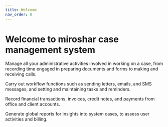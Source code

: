 ```yaml
---
title: Welcome
nav_order: 0
---
```


# Welcome to miroshar case management system

Manage all your administrative activities involved in working on a case, from recording time engaged in preparing documents and forms to making and receiving calls.

Carry out workflow functions such as sending letters, emails, and SMS messages, and setting and maintaining tasks and reminders.

Record financial transactions, invoices, credit notes, and payments from office and client accounts.

Generate global reports for insights into system cases, to assess user activities and billing.

